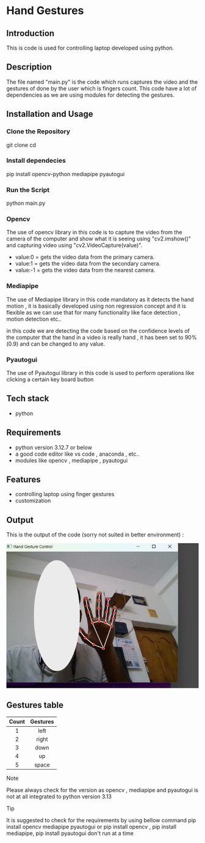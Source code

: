 # Hand Gestures

## Introduction

This is code is used for controlling laptop developed using python.

## Description

The file named "main.py" is the code which runs captures the video and the gestures of done by the user which is fingers count. This code have a lot of dependencies as we are using modules for detecting the gestures.
## Installation and Usage

### Clone the Repository

git clone <repository-url>
cd <repository-folder>
### Install dependecies
pip install opencv-python mediapipe pyautogui
### Run the Script
python main.py

### Opencv

The use of opencv library in this code is to capture the video from the camera of the computer and show what it is seeing using "cv2.imshow()" and capturing video using "cv2.VideoCapture(value)".

- value:0 = gets the video data from the primary camera.
- value:1 = gets the video data from the secondary camera.
- value:-1 = gets the video data from the nearest camera.

### Mediapipe

The use of Mediapipe library in this code mandatory as it detects the hand motion , it is basically developed using non regression concept and it is flexible as we can use that for many functionality like face detection , motion detection etc..

in this code we are detecting the code based on the confidence levels of the computer that the hand in a video is really hand , it has been set to 90%(0.9) and can be changed to any value.

### Pyautogui

The use of Pyautogui library in this code is used to perform operations like clicking a certain key board button

## Tech stack

- python

## Requirements

- python version 3.12.7 or below
- a good code editor like vs code , anaconda , etc..
- modules like opencv , mediapipe , pyautogui

## Features

- controlling laptop using finger gestures
- customization

## Output

This is the output of the code (sorry not suited in better environment) :

[![output](output.png)](output.mp4)

## Gestures table

| Count | Gestures |
| :---: | :------: |
|   1   |   left   |
|   2   |  right   |
|   3   |   down   |
|   4   |    up    |
|   5   |  space   |

> [!Note]
> Please always check for the version as opencv , mediapipe and pyautogui is not at all integrated to python version 3.13

> [!Tip]
> It is suggested to check for the requirements by using bellow command
> pip install opencv mediapipe pyautogui or
> pip install opencv , pip install mediapipe, pip install pyautogui don't run at a time
